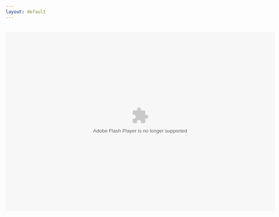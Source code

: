 ```yaml
---
layout: default
---
```

<title>FPA: World 2 (1.8a)</title>
<div align="center">
<br />
<object align="middle" data="FPA_World_2_v1.8a.swf" height="480" type="application/x-shockwave-flash" width="720"></object>
